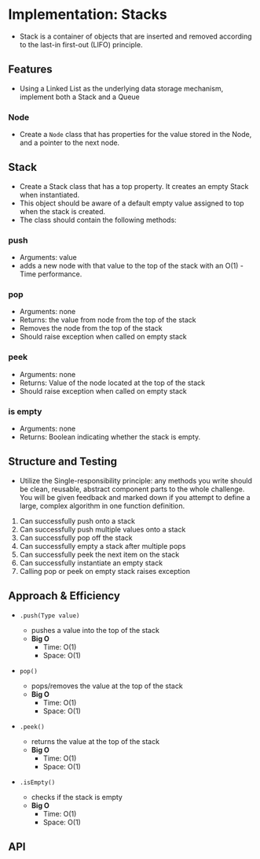 # Implementation: Stacks

- Stack is a container of objects that are inserted and removed according to the last-in first-out (LIFO) principle.

## Features

- Using a Linked List as the underlying data storage mechanism, implement both a Stack and a Queue

### Node

- Create a `Node` class that has properties for the value stored in the Node, and a pointer to the next node.

## Stack

- Create a Stack class that has a top property. It creates an empty Stack when instantiated.
- This object should be aware of a default empty value assigned to top when the stack is created.
- The class should contain the following methods:

### push

- Arguments: value
- adds a new node with that value to the top of the stack with an O(1) - Time performance.

### pop

- Arguments: none
- Returns: the value from node from the top of the stack
- Removes the node from the top of the stack
- Should raise exception when called on empty stack

### peek

- Arguments: none
- Returns: Value of the node located at the top of the stack
- Should raise exception when called on empty stack

### is empty

- Arguments: none
- Returns: Boolean indicating whether the stack is empty.

## Structure and Testing

- Utilize the Single-responsibility principle: any methods you write should be clean, reusable, abstract component parts to the whole challenge. You will be given feedback and marked down if you attempt to define a large, complex algorithm in one function definition.

1. Can successfully push onto a stack
2. Can successfully push multiple values onto a stack
3. Can successfully pop off the stack
4. Can successfully empty a stack after multiple pops
5. Can successfully peek the next item on the stack
6. Can successfully instantiate an empty stack
7. Calling pop or peek on empty stack raises exception

## Approach & Efficiency

- `.push(Type value)`
  - pushes a value into the top of the stack
  - **Big O**
    - Time: O(1)
    - Space: O(1)

- `pop()`
  - pops/removes the value at the top of the stack
  - **Big O**
    - Time: O(1)
    - Space: O(1)

- `.peek()`
  - returns the value at the top of the stack
  - **Big O**
    - Time: O(1)
    - Space: O(1)

- `.isEmpty()`
  - checks if the stack is empty
  - **Big O**
    - Time: O(1)
    - Space: O(1)

## API
<!-- Description of each method publicly available to your Stack and Queue-->
